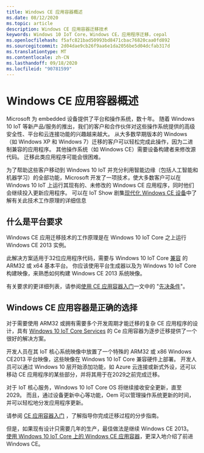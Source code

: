 ```yaml
---
title: Windows CE 应用容器概述
ms.date: 08/12/2020
ms.topic: article
description: Windows CE 应用容器迁移技术
keywords: Windows 10 IoT Core，Windows CE，应用程序迁移，cepal
ms.openlocfilehash: f5afc821bad50993bd8471cbac76820caa0fd892
ms.sourcegitcommit: 2d04dae9cb26f9aa6e1da2056be5d04dcfab317d
ms.translationtype: MT
ms.contentlocale: zh-CN
ms.lasthandoff: 09/18/2020
ms.locfileid: "90781599"
---
```

# <a name="an-overview-of-the-windows-ce-app-container"></a>Windows CE 应用容器概述

Microsoft 为 embedded 设备提供了平台和操作系统，数十年。 随着 Windows 10 IoT 等新产品/服务的推出，我们的客户和合作伙伴对这些操作系统提供的高级安全性、平台和云连接功能的兴趣越来越大。 从大多数早期版本的 Windows （如 Windows XP 和 Windows 7）迁移的客户可以轻松完成此操作，因为二进制兼容的应用程序。 其他操作系统（如 Windows CE）需要设备构建者来修改源代码。 迁移此类应用程序可能会很困难。

为了帮助这些客户移动到 Windows 10 IoT 并充分利用智能边缘（包括人工智能和机器学习）的全部功能，Microsoft 开发了一项技术，使大多数客户可以在 Windows 10 IoT 上运行其现有的、未修改的 Windows CE 应用程序，同时他们会继续投入更新应用程序。 可以在 IoT Show 剧集[现代化 Windows CE 设备](https://channel9.msdn.com/Shows/Internet-of-Things-Show/Modernizing-Windows-CE-Devices)中了解有关此技术工作原理的详细信息

## <a name="what-are-the-platform-requirements"></a>什么是平台要求

Windows CE 应用迁移技术的工作原理是在 Windows 10 IoT Core 之上运行 Windows CE 2013 实例。

此解决方案适用于32位应用程序代码，需要与 Windows 10 IoT Core [兼容](https://docs.microsoft.com/windows/iot-core/learn-about-hardware/socsandcustomboards) 的 ARM32 或 x64 基本平台。
你应该使用平台生成器以及为 Windows 10 IoT Core 构建映像，来熟悉如何构建 Windows CE 2013 系统映像。

有关要求的更详细列表，请参阅[使用 CE 应用容器入门](https://docs.microsoft.com/windows/iot-core/windows-ce-app-container-getting-started)一文中的 "[先决条件](https://docs.microsoft.com/windows/iot-core/windows-ce-app-container-getting-started#prerequisites)"。

## <a name="is-windows-ce-app-container-the-right-choice-for-me"></a>Windows CE 应用容器是正确的选择

对于需要使用 ARM32 或拥有需要多个开发周期才能迁移的复杂 CE 应用程序的设计，具有 [Windows 10 IoT Core Services](https://docs.microsoft.com/windows-hardware/manufacture/iot/iotcoreservicesoverview) 的 Ce 应用容器为逐步迁移提供了一个很好的解决方案。

开发人员在其 IoT 核心系统映像中放置了一个特殊的 ARM32 或 x86 Windows CE2013 平台映像，这些映像在 Windows 10 IoT Core 兼容硬件上部署。 开发人员可以通过 Windows 10 层开始添加功能，如 Azure 云连接或新式外设，还可以移动 CE 应用程序的某些部分，并将其用于在2029之前完成迁移。

对于 IoT 核心服务，Windows 10 IoT Core OS 将继续接收安全更新，直至2029。 而且，通过设备更新中心等功能，Oem 可以管理操作系统更新的时间，并可以轻松地分发应用程序更新。

请参阅 [CE 应用容器入门](https://docs.microsoft.com/windows/iot-core/windows-ce-app-container-getting-started) ，了解指导你完成迁移过程的分步指南。

但是，如果现有设计只需要几年的生产，最佳做法是继续 Windows CE 2013。 [使用 Windows 10 IoT Core 上的 Windows CE 应用容器](https://techcommunity.microsoft.com/t5/internet-of-things/moving-forward-with-windows-ce-using-the-windows-ce-app/ba-p/1582360)，更深入地介绍了前进 Windows CE。
